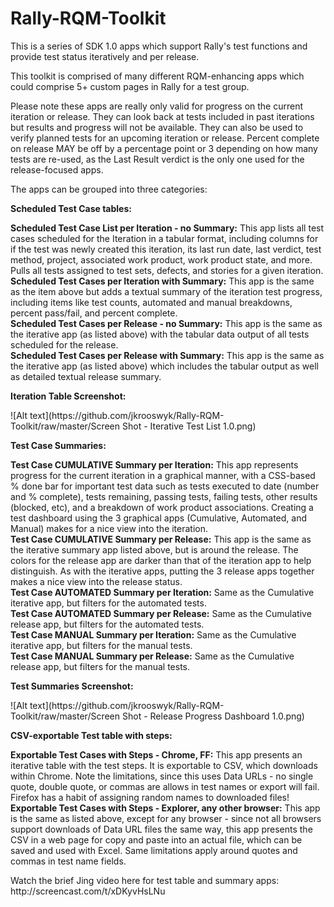 Rally-RQM-Toolkit
=================

This is a series of SDK 1.0 apps which support Rally's test functions and provide test status iteratively and per release.
<P>
This toolkit is comprised of many different RQM-enhancing apps which could comprise 5+ custom pages in Rally for a test group.
<P>
Please note these apps are really only valid for progress on the current iteration or release. They can look back at tests included in past iterations but results and progress will not be available.  They can also be used to verify planned tests for an upcoming iteration or release.  Percent complete on release MAY be off by a percentage point or 3 depending on how many tests are re-used, as the Last Result verdict is the only one used for the release-focused apps.
<P>
The apps can be grouped into three categories:<P>
<B>
Scheduled Test Case tables:<P>
</B>
<B>Scheduled Test Case List per Iteration - no Summary:</B>  This app lists all test cases scheduled for the Iteration in a tabular format, including columns for if the test was newly created this iteration, its last run date, last verdict, test method, project, associated work product, work product state, and more.  Pulls all tests assigned to test sets, defects, and stories for a given iteration.
<BR><B>Scheduled Test Cases per Iteration with Summary:</B> This app is the same as the item above but adds a textual summary of the iteration test progress, including items like test counts, automated and manual breakdowns, percent pass/fail, and percent complete.
<BR><B>Scheduled Test Cases per Release - no Summary:</B> This app is the same as the iterative app (as listed above) with the tabular data output of all tests scheduled for the release.
<BR><B>Scheduled Test Cases per Release with Summary:</B> This app is the same as the iterative app (as listed above) which includes the tabular output as well as detailed textual release summary.
<P>
<B>Iteration Table Screenshot:</B>
<P>
![Alt text](https://github.com/jkrooswyk/Rally-RQM-Toolkit/raw/master/Screen Shot - Iterative Test List 1.0.png)

<B>Test Case Summaries:</B>
<P>
<B>Test Case CUMULATIVE Summary per Iteration:</B> This app represents progress for the current iteration in a graphical manner, with a CSS-based % done bar for important test data such as tests executed to date (number and % complete), tests remaining, passing tests, failing tests, other results (blocked, etc), and a breakdown of work product associations.  Creating a test dashboard using the 3 graphical apps (Cumulative, Automated, and Manual) makes for a nice view into the iteration. 
<BR><B>Test Case CUMULATIVE Summary per Release:</B> This app is the same as the iterative summary app listed above, but is around the release.  The colors for the release app are darker than that of the iteration app to help distinguish.  As with the iterative apps, putting the 3 release apps together makes a nice view into the release status. 
<BR><B>Test Case AUTOMATED Summary per Iteration:</B> Same as the Cumulative iterative app, but filters for the automated tests.
<BR><B>Test Case AUTOMATED Summary per Release:</B> Same as the Cumulative release app, but filters for the automated tests.
<BR><B>Test Case MANUAL Summary per Iteration:</B> Same as the Cumulative iterative app, but filters for the manual tests.
<BR><B>Test Case MANUAL Summary per Release:</B> Same as the Cumulative release app, but filters for the manual tests.
<P>
<B>Test Summaries Screenshot:</B>
<P>
![Alt text](https://github.com/jkrooswyk/Rally-RQM-Toolkit/raw/master/Screen Shot - Release Progress Dashboard 1.0.png)
<P>
<B>CSV-exportable Test table with steps:</B>
<P>
<B>Exportable Test Cases with Steps - Chrome, FF:</B> This app presents an iterative table with the test steps.  It is exportable to CSV, which downloads within Chrome.  Note the limitations, since this uses Data URLs - no single quote, double quote, or commas are allows in test names or export will fail. Firefox has a habit of assigning random names to downloaded files!
<BR><B>Exportable Test Cases with Steps - Explorer, any other browser:</B> This app is the same as listed above, except for any browser - since not all browsers support downloads of Data URL files the same way, this app presents the CSV in a web page for copy and paste into an actual file, which can be saved and used with Excel.  Same limitations apply around quotes and commas in test name fields.
<P>
Watch the brief Jing video here for test table and summary apps: http://screencast.com/t/xDKyvHsLNu